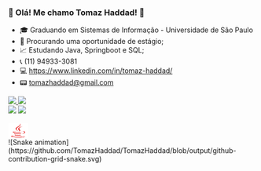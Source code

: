 ### 👋 Olá! Me chamo Tomaz Haddad! 👋

- 🎓 Graduando em Sistemas de Informação - Universidade de São Paulo
- 👀 Procurando uma oportunidade de estágio;
- 📈 Estudando Java, Springboot e SQL; 
- 📞 (11) 94933-3081
- 💻 https://www.linkedin.com/in/tomaz-haddad/
- 📟 tomazhaddad@gmail.com
  
<div>
  <a href="https://github.com/rafaballerini">
  <img height="180em" src="https://github-readme-stats.vercel.app/api?username=rafaballerini&show_icons=true&theme=synthwave&include_all_commits=true&count_private=true"/>
  <img height="180em" src="https://github-readme-stats.vercel.app/api/top-langs/?username=rafaballerini&layout=compact&langs_count=16&theme=synthwave"/>
</div>
<div>
  <a href="https://www.instagram.com/tomazhaddad/" target="_blank"><img src="https://img.shields.io/badge/-Instagram-%23E4405F?style=for-the-badge&logo=instagram&logoColor=white" target="_blank"></a>
  <a href="https://www.linkedin.com/in/tomaz-haddad/" target="_blank"><img src="https://img.shields.io/badge/-LinkedIn-%230077B5?style=for-the-badge&logo=linkedin&logoColor=white" target="_blank"></a> 
 </div>
 <div style="display: inline_block"><br>
  <img align="center" alt="Rafa-Js" height="30" width="40" src="https://raw.githubusercontent.com/devicons/devicon/master/icons/java/java-plain.svg">
</div>
  ![Snake animation](https://github.com/TomazHaddad/TomazHaddad/blob/output/github-contribution-grid-snake.svg)
